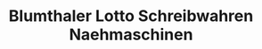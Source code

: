 ---
title: "Blumthaler Lotto Schreibwahren Naehmaschinen"
url: /altenstadt-a-d-waldnaab/blumthaler-lotto-schreibwahren-naehmaschinen/
shop: Schreibwaren
---